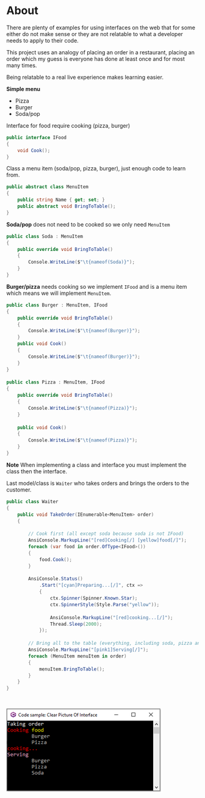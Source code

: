 ﻿# About

There are plenty of examples for using interfaces on the web that for some either do not make sense or they are not relatable to what a developer needs to apply to their code.

This project uses an analogy of placing an order in a restaurant, placing an order which my guess is everyone has done at least once and for most many times.

Being relatable to a real live experience makes learning easier.

**Simple menu**

- Pizza
- Burger
- Soda/pop

Interface for food require cooking (pizza, burger)

```csharp
public interface IFood
{
    void Cook();
}
```

Class a menu item (soda/pop, pizza, burger), just enough code to learn from.
```csharp
public abstract class MenuItem
{
    public string Name { get; set; }
    public abstract void BringToTable();
}
```

**Soda/pop** does not need to be cooked so we only need `MenuItem`

```csharp
public class Soda : MenuItem
{
    public override void BringToTable()
    {
        Console.WriteLine($"\t{nameof(Soda)}");
    }
}
```

**Burger/pizza** needs cooking so we implement `IFood` and is a menu item which means we will implement `MenuItem`.

```csharp
public class Burger : MenuItem, IFood
{
    public override void BringToTable()
    {
        Console.WriteLine($"\t{nameof(Burger)}");
    }
    public void Cook()
    {
        Console.WriteLine($"\t{nameof(Burger)}");
    }
}

public class Pizza : MenuItem, IFood
{
    public override void BringToTable()
    {
        Console.WriteLine($"\t{nameof(Pizza)}");
    }

    public void Cook()
    {
        Console.WriteLine($"\t{nameof(Pizza)}");
    }
}
```

**Note** When implementing a class and interface you must implement the class then the interface.

Last model/class is `Waiter` who takes orders and brings the orders to the customer.

```csharp
public class Waiter
{
    public void TakeOrder(IEnumerable<MenuItem> order)
    {

        // Cook first (all except soda because soda is not IFood)
        AnsiConsole.MarkupLine("[red]Cooking[/] [yellow]food[/]");
        foreach (var food in order.OfType<IFood>())
        {
            food.Cook();
        }

        AnsiConsole.Status()
            .Start("[cyan]Preparing...[/]", ctx =>
            {
                ctx.Spinner(Spinner.Known.Star);
                ctx.SpinnerStyle(Style.Parse("yellow"));

                AnsiConsole.MarkupLine("[red]cooking...[/]");
                Thread.Sleep(2000);
            });

        // Bring all to the table (everything, including soda, pizza and burger because they're all menu items)
        AnsiConsole.MarkupLine("[pink1]Serving[/]");
        foreach (MenuItem menuItem in order)
        {
            menuItem.BringToTable();
        }
    }
}
```
</br>

![Screen Shot](assets/screenShot.png)